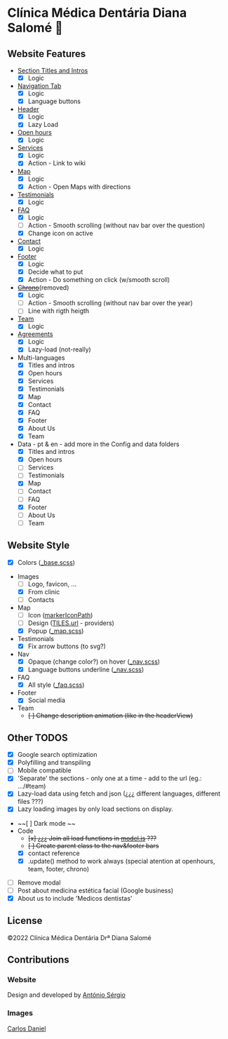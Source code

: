 # Clínica Médica Dentária Diana Salomé :tooth:

## Website Features

- [Section Titles and Intros](./src/js/Views/sectionView.js)
  - [x] Logic
- [Navigation Tab](./src/js/Views/navView.js)
  - [x] Logic
  - [x] Language buttons
- [Header](./src/js/Views/headerView.js)
  - [x] Logic
  - [x] Lazy Load
- [Open hours](./src/js/Views/openHoursView.js)
  - [x] Logic
- [Services](./src/js/Views/servicesView.js)
  - [x] Logic
  - [x] Action - Link to wiki
- [Map](./src/js/Views/map.js)
  - [x] Logic
  - [x] Action - Open Maps with directions
- [Testimonials](./src/js/Views/sliderView.js)
  - [x] Logic
- [FAQ](./src/js/Views/faqView.js)
  - [x] Logic
  - [ ] Action - Smooth scrolling (without nav bar over the question)
  - [x] Change icon on active
  <!-- - [Contact form](./src/js/Views/modalView.js):
  - [ ] Logic
  - [x] Modal Logic
  - [ ] Choose how to contact:
    - ~~mailto + form~~
    - mailto + name input
    - mailto link + phone link
    - PostMail API
    - Form submition with netlify -->
- [Contact](./src/js/Views/contactsView.js)
  - [x] Logic
- [Footer](./src/js/Views/footerView.js)
  - [x] Logic
  - [x] Decide what to put
  - [x] Action - Do something on click (w/smooth scroll)
- ~~[Chrono](./src/js/Views/chronoView.js)~~(removed)
  - [x] Logic
  - [ ] Action - Smooth scrolling (without nav bar over the year)
  - [ ] Line with rigth heigth
- [Team](./src/js/Views/teamView.js)
  - [x] Logic
- [Agreements](./src/js/Views/agreementsView.js)
  - [x] Logic
  - [x] Lazy-load (not-really)
- Multi-languages
  - [x] Titles and intros
  - [x] Open hours
  - [x] Services
  - [x] Testimonials
  - [x] Map
  - [x] Contact
  - [x] FAQ
  - [x] Footer
  - [x] About Us
  - [x] Team
- Data - pt & en - add more in the Config and data folders
  - [x] Titles and intros
  - [x] Open hours
  - [ ] Services
  - [ ] Testimonials
  - [x] Map
  - [ ] Contact
  - [ ] FAQ
  - [x] Footer
  - [ ] About Us
  - [ ] Team

## Website Style

- [x] Colors ([\_base.scss](./src/sass/_base.scss))
- Images
  - [ ] Logo, favicon, ...
  - [x] From clinic
  - [ ] Contacts
- Map
  - [ ] Icon ([markerIconPath](./src/js/Config/mapConfig.js))
  - [ ] Design ([TILES.url](./src/js/Config/mapConfig.js) - providers)
  - [x] Popup ([\_map.scss](./src/sass/_map.scss))
- Testimonials
  - [x] Fix arrow buttons (to svg?)
- Nav
  - [x] Opaque (change color?) on hover ([\_nav.scss](./src/sass/_nav.scss))
  - [x] Language buttons underline ([\_nav.scss](./src/sass/_nav.scss))
- FAQ
  - [x] All style ([\_faq.scss](./src/sass/_faq.scss))
- Footer
  - [x] Social media
- Team
  - ~~[ ] Change description animation (like in the headerView)~~

## Other TODOS

- [x] Google search optimization
- [x] Polyfilling and transpiling
- [ ] Mobile compatible
- [x] 'Separate' the sections - only one at a time - add to the url (eg.: .../#team)
- [x] Lazy-load data using fetch and json (¿¿¿ different languages, different files ???)
- [x] Lazy loading images by only load sections on display.
- ~~[ ] Dark mode ~~
- Code
  - ~~[x] ¿¿¿ Join all load functions in [model.js](./src/js/model.js) ???~~
  - ~~[ ] Create parent class to the nav&footer bars~~
  - [x] contact reference
  - [x] .update() method to work always (special atention at openhours, team, footer, chrono)
- [ ] Remove modal
- [ ] Post about medicina estética facial (Google business)
- [x] About us to include 'Medicos dentistas'

## License

&copy;2022 Clínica Médica Dentária Drª Diana Salomé

## Contributions

### Website

Design and developed by [António Sérgio](https://github.com/AntonioSergioDM)

### Images

[Carlos Daniel](https://)
